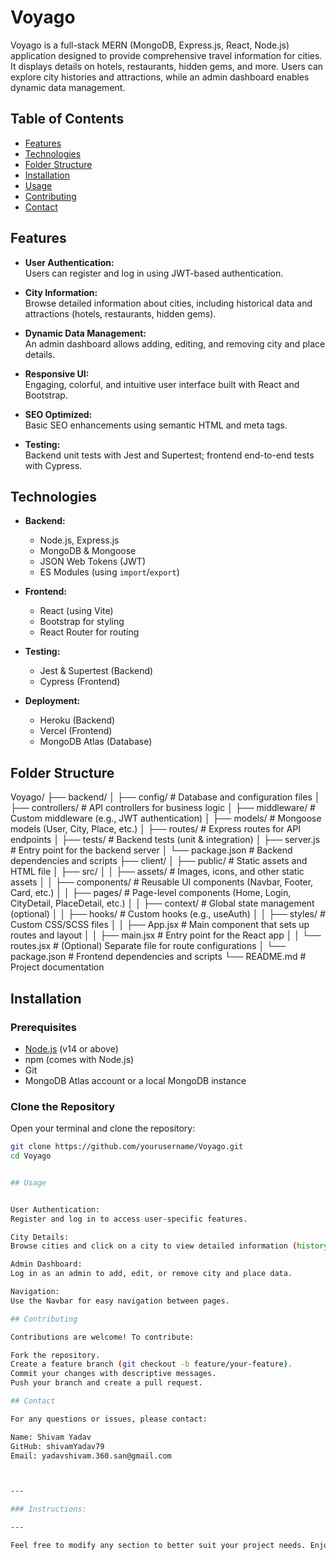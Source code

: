 # Voyago

Voyago is a full-stack MERN (MongoDB, Express.js, React, Node.js) application designed to provide comprehensive travel information for cities. It displays details on hotels, restaurants, hidden gems, and more. Users can explore city histories and attractions, while an admin dashboard enables dynamic data management.

## Table of Contents

- [Features](#features)
- [Technologies](#technologies)
- [Folder Structure](#folder-structure)
- [Installation](#installation)
- [Usage](#usage)
- [Contributing](#contributing)
- [Contact](#contact)

## Features

- **User Authentication:**  
  Users can register and log in using JWT-based authentication.
  
- **City Information:**  
  Browse detailed information about cities, including historical data and attractions (hotels, restaurants, hidden gems).

- **Dynamic Data Management:**  
  An admin dashboard allows adding, editing, and removing city and place details.

- **Responsive UI:**  
  Engaging, colorful, and intuitive user interface built with React and Bootstrap.

- **SEO Optimized:**  
  Basic SEO enhancements using semantic HTML and meta tags.

- **Testing:**  
  Backend unit tests with Jest and Supertest; frontend end-to-end tests with Cypress.

## Technologies

- **Backend:**  
  - Node.js, Express.js  
  - MongoDB & Mongoose  
  - JSON Web Tokens (JWT)  
  - ES Modules (using `import`/`export`)

- **Frontend:**  
  - React (using Vite)  
  - Bootstrap for styling  
  - React Router for routing

- **Testing:**  
  - Jest & Supertest (Backend)  
  - Cypress (Frontend)

- **Deployment:**  
  - Heroku (Backend)  
  - Vercel (Frontend)  
  - MongoDB Atlas (Database)

## Folder Structure

Voyago/ ├── backend/ │ ├── config/ # Database and configuration files │ ├── controllers/ # API controllers for business logic │ ├── middleware/ # Custom middleware (e.g., JWT authentication) │ ├── models/ # Mongoose models (User, City, Place, etc.) │ ├── routes/ # Express routes for API endpoints │ ├── tests/ # Backend tests (unit & integration) │ ├── server.js # Entry point for the backend server │ └── package.json # Backend dependencies and scripts ├── client/ │ ├── public/ # Static assets and HTML file │ ├── src/ │ │ ├── assets/ # Images, icons, and other static assets │ │ ├── components/ # Reusable UI components (Navbar, Footer, Card, etc.) │ │ ├── pages/ # Page-level components (Home, Login, CityDetail, PlaceDetail, etc.) │ │ ├── context/ # Global state management (optional) │ │ ├── hooks/ # Custom hooks (e.g., useAuth) │ │ ├── styles/ # Custom CSS/SCSS files │ │ ├── App.jsx # Main component that sets up routes and layout │ │ ├── main.jsx # Entry point for the React app │ │ └── routes.jsx # (Optional) Separate file for route configurations │ └── package.json # Frontend dependencies and scripts └── README.md # Project documentation


## Installation

### Prerequisites

- [Node.js](https://nodejs.org/) (v14 or above)
- npm (comes with Node.js)
- Git
- MongoDB Atlas account or a local MongoDB instance

### Clone the Repository

 Open your terminal and clone the repository:
   ```bash
   git clone https://github.com/yourusername/Voyago.git
   cd Voyago


## Usage


User Authentication:
Register and log in to access user-specific features.

City Details:
Browse cities and click on a city to view detailed information (history, hotels, restaurants, hidden gems).

Admin Dashboard:
Log in as an admin to add, edit, or remove city and place data.

Navigation:
Use the Navbar for easy navigation between pages.

## Contributing

Contributions are welcome! To contribute:

Fork the repository.
Create a feature branch (git checkout -b feature/your-feature).
Commit your changes with descriptive messages.
Push your branch and create a pull request.

## Contact 

For any questions or issues, please contact:

Name: Shivam Yadav
GitHub: shivamYadav79
Email: yadavshivam.360.san@gmail.com



---

### Instructions:

---

Feel free to modify any section to better suit your project needs. Enjoy building Voyago!
